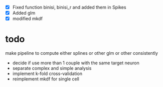 - [x] Fixed function binisi, binisi_r and added them in Spikes
- [x] Added glm
- [x] modified mkdf

# todo

make pipeline to compute either splines or other glm or other consistently

- decide if use more than 1 couple with the same target neuron
- separate complex and simple analysis
- implement k-fold cross-validation
- reimplement mkdf for single cell
